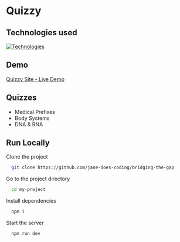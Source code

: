 # Quizzy

## Technologies used

[![Technologies](https://skillicons.dev/icons?i=ts,tailwind,prisma,mongodb,nextjs,react,github,git)](https://skillicons.dev)

## Demo

[Quizzy Site - Live Demo](https://bridging-the-gap-gilt.vercel.app/)

## Quizzes

- Medical Prefixes
- Body Systems
- DNA & RNA

## Run Locally

Clone the project

```bash
  git clone https://github.com/jane-does-coding/bridging-the-gap
```

Go to the project directory

```bash
  cd my-project
```

Install dependencies

```bash
  npm i
```

Start the server

```bash
  npm run dev
```
